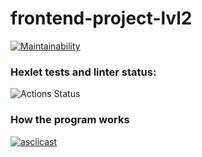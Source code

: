 # frontend-project-lvl2

[![Maintainability](https://api.codeclimate.com/v1/badges/ce0b1909dd2c11550c0b/maintainability)](https://codeclimate.com/github/vchslv/frontend-project-lvl2/maintainability)

### Hexlet tests and linter status:
![Actions Status](https://github.com/vchslv/frontend-project-lvl2/workflows/hexlet-check/badge.svg)

### How the program works
[![asciicast](https://asciinema.org/a/365105.svg)](https://asciinema.org/a/365105)

